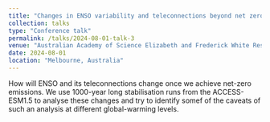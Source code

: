 ```yaml
---
title: "Changes in ENSO variability and teleconnections beyond net zero in ACCESS-ESM1.5"
collection: talks
type: "Conference talk"
permalink: /talks/2024-08-01-talk-3
venue: "Australian Academy of Science Elizabeth and Frederick White Research Conference on Atmospheric Dynamics"
date: 2024-08-01
location: "Melbourne, Australia"
---
```


How will ENSO and its teleconnections change once we achieve net-zero emissions. We use 1000-year long stabilisation runs from the ACCESS-ESM1.5 to analyse these changes and try to identify somef of the caveats of such an analysis at different global-warming levels.
